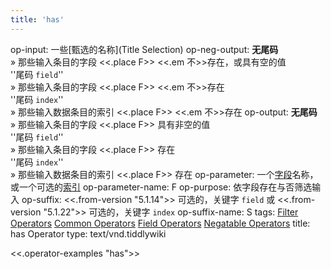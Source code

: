 ```yaml
---
title: 'has'
---
```


op-input: 一些[甄选的名称](Title Selection)
op-neg-output: **无尾码**<br>&raquo; 那些输入条目的字段 <<.place F>> <<.em 不>>存在，或具有空的值<br>''尾码 `field`''<br>&raquo; 那些输入条目的字段 <<.place F>> <<.em 不>>存在<br>''尾码 `index`''<br>&raquo; 那些输入数据条目的索引 <<.place F>> <<.em 不>>存在
op-output: **无尾码**<br>&raquo; 那些输入条目的字段 <<.place F>> 具有非空的值<br>''尾码 `field`''<br>&raquo; 那些输入条目的字段 <<.place F>> 存在<br>''尾码 `index`''<br>&raquo; 那些输入数据条目的索引 <<.place F>> 存在
op-parameter: 一个[字段](TiddlerFields)名称，或一个可选的[索引](TextReference)
op-parameter-name: F
op-purpose: 依字段存在与否筛选输入
op-suffix: <<.from-version "5.1.14">> 可选的，关键字 `field` 或 <<.from-version "5.1.22">> 可选的，关键字 `index`
op-suffix-name: S
tags: [Filter Operators](#Filter%20Operators) [Common Operators](#Common%20Operators) [Field Operators](#Field%20Operators) [Negatable Operators](#Negatable%20Operators)
title: has Operator
type: text/vnd.tiddlywiki

<<.operator-examples "has">>
